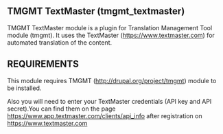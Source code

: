 TMGMT TextMaster (tmgmt_textmaster)
---------------------

TMGMT TextMaster module is a plugin for
Translation Management Tool module (tmgmt).
It uses the TextMaster (https://www.textmaster.com)
for automated translation of the content.

REQUIREMENTS
------------

This module requires TMGMT (http://drupal.org/project/tmgmt) module
to be installed.

Also you will need to enter your TextMaster credentials 
(API key and API secret).You can find them on the page 
https://www.app.textmaster.com/clients/api_info after 
registration on https://www.textmaster.com
